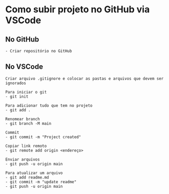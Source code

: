 # Como subir projeto no GitHub via VSCode

## No GitHub
    - Criar repositório no GitHub

## No VSCode

    Criar arquivo .gitignore e colocar as pastas e arquivos que devem ser ignorados

    Para iniciar o git
    - git init 

    Para adicionar tudo que tem no projeto
    - git add .

    Renomear branch
    - git branch -M main

    Commit
    - git commit -m "Project created"

    Copiar link remoto
    - git remote add origin <endereço>

    Enviar arquivos
    - git push -u origin main

    Para atualizar um arquivo
    - git add readme.md
    - git commit -m "update readme"
    - git push -u origin main
